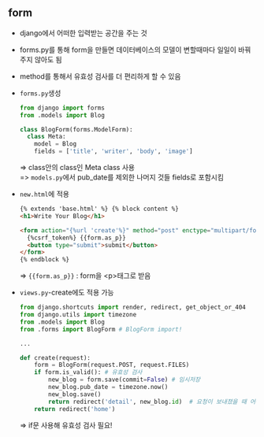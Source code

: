 ## form

- django에서 어떠한 입력받는 공간을 주는 것
- forms.py를 통해 form을 만들면 데이터베이스의 모델이 변할때마다 일일이 바꿔주지 않아도 됨
- method를 통해서 유효성 검사를 더 편리하게 할 수 있음

- `forms.py`생성

  ```py
  from django import forms
  from .models import Blog

  class BlogForm(forms.ModelForm):
    class Meta:
      model = Blog
      fields = ['title', 'writer', 'body', 'image']
  ```

  => class안의 class인 Meta class 사용  
  => `models.py`에서 pub_date를 제외한 나머지 것들 fields로 포함시킴

- `new.html`에 적용

  ```html
  {% extends 'base.html' %} {% block content %}
  <h1>Write Your Blog</h1>

  <form action="{%url 'create'%}" method="post" enctype="multipart/form-data">
    {%csrf_token%} {{form.as_p}}
    <button type="submit">submit</button>
  </form>
  {% endblock %}
  ```

  => `{{form.as_p}}` : form을 \<p>태그로 받음

- `views.py`-create에도 적용 가능

  ```py
  from django.shortcuts import render, redirect, get_object_or_404
  from django.utils import timezone
  from .models import Blog
  from .forms import BlogForm # BlogForm import!

  ...

  def create(request):
      form = BlogForm(request.POST, request.FILES)
      if form.is_valid(): # 유효성 검사
          new_blog = form.save(commit=False) # 임시저장
          new_blog.pub_date = timezone.now()
          new_blog.save()
          return redirect('detail', new_blog.id)  # 요청이 보내졌을 때 어떤 화면으로 이동할 것인지 리턴
      return redirect('home')

  ```

  => if문 사용해 유효성 검사 필요!
